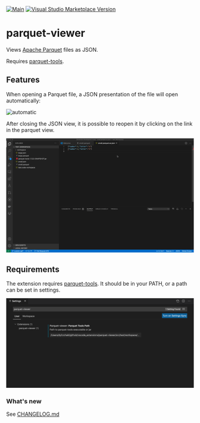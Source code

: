 [![Main](https://github.com/dvirtz/vscode-parquet-viewer/workflows/Main/badge.svg)](https://github.com/dvirtz/vscode-parquet-viewer/actions?query=workflow%3AMain) [![Visual Studio Marketplace Version](https://img.shields.io/visual-studio-marketplace/v/dvirtz.parquet-viewer)](https://marketplace.visualstudio.com/items?itemName=dvirtz.parquet-viewer)

# parquet-viewer

Views [Apache Parquet](https://parquet.apache.org/) files as JSON.

Requires [parquet-tools](https://github.com/apache/parquet-mr/tree/master/parquet-tools).

## Features

When opening a Parquet file, a JSON presentation of the file will open automatically:

![automatic](images/automatic.gif)

After closing the JSON view, it is possible to reopen it by clicking on the link in the parquet view.

![command](images/reopen.gif)

## Requirements

The extension requires [parquet-tools](https://github.com/apache/parquet-mr/tree/master/parquet-tools).
It should be in your PATH, or a path can be set in settings.

![settings](images/settings.png)

### What's new

See [CHANGELOG.md](CHANGELOG.md)
